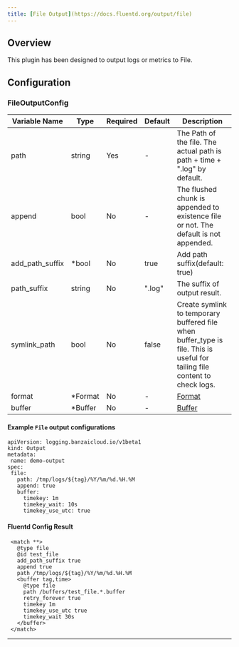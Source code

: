 ```yaml
---
title: [File Output](https://docs.fluentd.org/output/file)
---
```

## Overview
 This plugin has been designed to output logs or metrics to File.

## Configuration
### FileOutputConfig
| Variable Name | Type | Required | Default | Description |
|---|---|---|---|---|
| path | string | Yes | - | The Path of the file. The actual path is path + time + ".log" by default.<br> |
| append | bool | No | - | The flushed chunk is appended to existence file or not. The default is not appended.<br> |
| add_path_suffix | *bool | No | true | Add path suffix(default: true)<br> |
| path_suffix | string | No |  ".log" | The suffix of output result.<br> |
| symlink_path | bool | No |  false | Create symlink to temporary buffered file when buffer_type is file. This is useful for tailing file content to check logs.<br> |
| format | *Format | No | - | [Format](./format.md)<br> |
| buffer | *Buffer | No | - | [Buffer](./buffer.md)<br> |
 #### Example `File` output configurations
 ```
apiVersion: logging.banzaicloud.io/v1beta1
kind: Output
metadata:
  name: demo-output
spec:
  file:
    path: /tmp/logs/${tag}/%Y/%m/%d.%H.%M
    append: true
    buffer:
      timekey: 1m
      timekey_wait: 10s
      timekey_use_utc: true
 ```

 #### Fluentd Config Result
 ```
  <match **>
	@type file
	@id test_file
	add_path_suffix true
	append true
	path /tmp/logs/${tag}/%Y/%m/%d.%H.%M
	<buffer tag,time>
	  @type file
	  path /buffers/test_file.*.buffer
	  retry_forever true
	  timekey 1m
	  timekey_use_utc true
	  timekey_wait 30s
	</buffer>
  </match>
 ```

---
